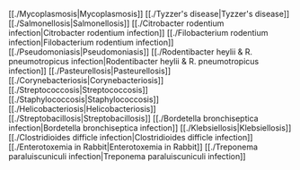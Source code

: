 [[./Mycoplasmosis|Mycoplasmosis]]
[[./Tyzzer's disease|Tyzzer's disease]]
[[./Salmonellosis|Salmonellosis]]
[[./Citrobacter rodentium infection|Citrobacter rodentium infection]]
[[./Filobacterium rodentium infection|Filobacterium rodentium infection]]
[[./Pseudomoniasis|Pseudomoniasis]]
[[./Rodentibacter heylii & R. pneumotropicus infection|Rodentibacter heylii & R. pneumotropicus infection]]
[[./Pasteurellosis|Pasteurellosis]]
[[./Corynebacteriosis|Corynebacteriosis]]
[[./Streptococcosis|Streptococcosis]]
[[./Staphylococcosis|Staphylococcosis]]
[[./Helicobacteriosis|Helicobacteriosis]]
[[./Streptobacillosis|Streptobacillosis]]
[[./Bordetella bronchiseptica infection|Bordetella bronchiseptica infection]]
[[./Klebsiellosis|Klebsiellosis]]
[[./Clostridioides difficle infection|Clostridioides difficle infection]]
[[./Enterotoxemia in Rabbit|Enterotoxemia in Rabbit]]
[[./Treponema paraluiscuniculi infection|Treponema paraluiscuniculi infection]]
